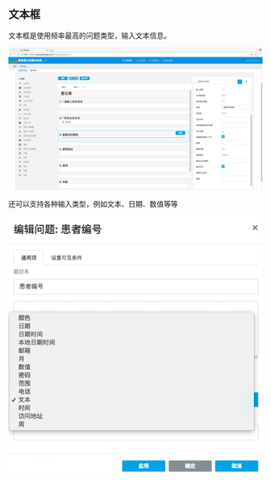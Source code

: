 ## 文本框

文本框是使用频率最高的问题类型，输入文本信息。

![](../assets/question-text.png)

还可以支持各种输入类型，例如文本、日期、数值等等

![](../assets/text-input-type.png)
